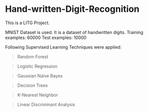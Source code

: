 # Hand-written-Digit-Recognition
This is a LITG Project.

MNIST Dataset is used.
It is a dataset of handwritten digits.
Training examples: 60000
Test examples: 10000

Following Supervised Learning Techniques were applied:
> Random Forest

> Logistic Regression

> Gaussian Naïve Bayes

> Decision Trees

> K-Nearest Neighbor

> Linear Discriminant Analysis
